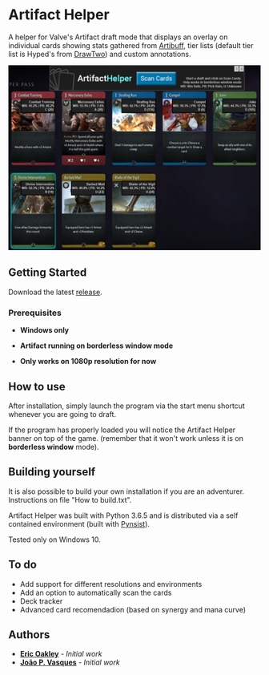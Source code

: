 # Artifact Helper

A helper for Valve's Artifact draft mode that displays an overlay on individual cards showing stats gathered from [Artibuff](https://www.artibuff.com/), tier lists (default tier list is Hyped's from [DrawTwo](https://drawtwo.gg/hypeds-limited-tier-list)) and custom annotations.

![Artifact Helper showing card tiers, win rates and pick rates](screenshots/ScreenShot1.png)

## Getting Started

Download the latest [release](https://github.com/eoakley/artifacthelper/releases/latest).

### Prerequisites

* **Windows only**

* **Artifact running on borderless window mode**

* **Only works on 1080p resolution for now**

## How to use
After installation, simply launch the program via the start menu shortcut whenever you are going to draft.

If the program has properly loaded you will notice the Artifact Helper banner on top of the game. (remember that it won't work unless it is on **borderless window** mode).

## Building yourself

It is also possible to build your own installation if you are an adventurer. Instructions on file "How to build.txt".

Artifact Helper was built with Python 3.6.5 and is distributed via a self contained environment (built with [Pynsist](https://github.com/takluyver/pynsist)).

Tested only on Windows 10.

## To do

* Add support for different resolutions and environments
* Add an option to automatically scan the cards
* Deck tracker
* Advanced card recomendadion (based on synergy and mana curve)

## Authors

* **[Eric Oakley](https://github.com/eoakley)** - *Initial work*
* **[João P. Vasques](https://github.com/miojo)** - *Initial work*
